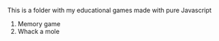 This is a folder with my educational games made with pure Javascript

1. Memory game 
2. Whack a mole 